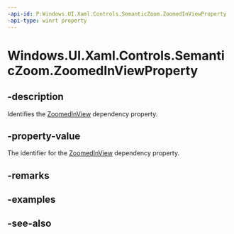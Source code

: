 ```yaml
---
-api-id: P:Windows.UI.Xaml.Controls.SemanticZoom.ZoomedInViewProperty
-api-type: winrt property
---
```


<!-- Property syntax
public Windows.UI.Xaml.DependencyProperty ZoomedInViewProperty { get; }
-->

# Windows.UI.Xaml.Controls.SemanticZoom.ZoomedInViewProperty

## -description
Identifies the [ZoomedInView](semanticzoom_zoomedinview.md) dependency property.



## -property-value
The identifier for the [ZoomedInView](semanticzoom_zoomedinview.md) dependency property.

## -remarks

## -examples

## -see-also
